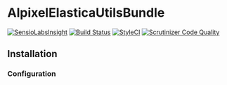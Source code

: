 # AlpixelElasticaUtilsBundle

[![SensioLabsInsight](https://insight.sensiolabs.com/projects/1f9c3f6d-db92-41e0-b310-206206c8a96e/mini.png)](https://insight.sensiolabs.com/projects/1f9c3f6d-db92-41e0-b310-206206c8a96e)
[![Build Status](https://travis-ci.org/alpixel/AlpixelElasticaQuerySorterBundle.svg?branch=master)](https://travis-ci.org/alpixel/AlpixelElasticaQuerySorterBundle)
[![StyleCI](https://styleci.io/repos/54101565/shield)](https://styleci.io/repos/54101565)
[![Scrutinizer Code Quality](https://scrutinizer-ci.com/g/alpixel/AlpixelElasticaQuerySorterBundle/badges/quality-score.png?b=master)](https://scrutinizer-ci.com/g/alpixel/AlpixelElasticaQuerySorterBundle/?branch=master)

## Installation


### Configuration

